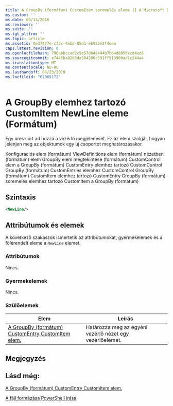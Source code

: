```yaml
---
title: A GroupBy (formátum) CustomItem soremelés eleme |} A Microsoft Docs
ms.custom: ''
ms.date: 09/13/2016
ms.reviewer: ''
ms.suite: ''
ms.tgt_pltfrm: ''
ms.topic: article
ms.assetid: 8e37477e-cf2c-4ebd-85d1-eb923e2f4eea
caps.latest.revision: 6
ms.openlocfilehash: 790abbccad2c9e57d64e444b7b04d805decd4ed6
ms.sourcegitcommit: e7445ba8203da304286c591ff513900ad1c244a4
ms.translationtype: MT
ms.contentlocale: hu-HU
ms.lasthandoff: 04/23/2019
ms.locfileid: "62065172"
---
```

# <a name="newline-element-for-customitem-for-groupby-format"></a>A GroupBy elemhez tartozó CustomItem NewLine eleme (Formátum)

Egy üres sort ad hozzá a vezérlő megjelenését. Ez az elem szolgál, hogyan jelenjen meg az objektumok egy új csoportot meghatározásakor.

Konfigurációs elem (formátum) ViewDefinitions elem (formátum) nézetben (formátum) elem GroupBy elem megtekintése (formátum) CustomControl elem a GroupBy (formátum) CustomEntry elemhez tartozó CustomControl GroupBy (formátum) CustomEntries elemhez CustomControl GroupBy (formátum) CustomItem elemhez tartozó CustomEntry GroupBy (formátum) soremelés elemhez tartozó CustomItem a GroupBy (formátum)

## <a name="syntax"></a>Szintaxis

```xml
<NewLine/>
```

## <a name="attributes-and-elements"></a>Attribútumok és elemek

A következő szakaszok ismertetik az attribútumokat, gyermekelemek és a fölérendelt eleme a `NewLine` elemet.

### <a name="attributes"></a>Attribútumok

Nincs.

### <a name="child-elements"></a>Gyermekelemek

Nincs.

### <a name="parent-elements"></a>Szülőelemek

|Elem|Leírás|
|-------------|-----------------|
|[A GroupBy (formátum) CustomEntry CustomItem elem.](./customitem-element-for-customentry-for-groupby-format.md)|Határozza meg az egyéni vezérlő nézet egy vezérlőelemet.|

## <a name="remarks"></a>Megjegyzés

## <a name="see-also"></a>Lásd még:

[A GroupBy (formátum) CustomEntry CustomItem elem.](./customitem-element-for-customentry-for-groupby-format.md)

[A fájl formázása PowerShell írása](./writing-a-powershell-formatting-file.md)
